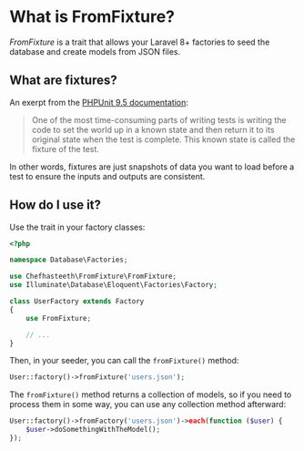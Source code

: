 # What is FromFixture?
*FromFixture* is a trait that allows your Laravel 8+ factories to seed the database and create models from JSON files.

## What are fixtures?
An exerpt from the [PHPUnit 9.5 documentation](https://phpunit.readthedocs.io/en/9.5/fixtures.html):

> One of the most time-consuming parts of writing tests is writing the code to set the world up in a known state and then return it to its original state when the test is complete. This known state is called the fixture of the test.

In other words, fixtures are just snapshots of data you want to load before a test to ensure the inputs and outputs are consistent.

## How do I use it?
Use the trait in your factory classes:

```php
<?php

namespace Database\Factories;

use Chefhasteeth\FromFixture\FromFixture;
use Illuminate\Database\Eloquent\Factories\Factory;

class UserFactory extends Factory
{
    use FromFixture;

    // ...
}
```

Then, in your seeder, you can call the `fromFixture()` method:

```php
User::factory()->fromFixture('users.json');
```

The `fromFixture()` method returns a collection of models, so if you need to process them in some way, you can use any collection method afterward:

```php
User::factory()->fromFactory('users.json')->each(function ($user) {
    $user->doSomethingWithTheModel();
});
```
